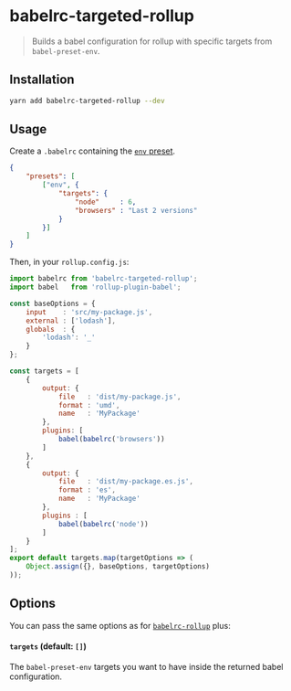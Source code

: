 # babelrc-targeted-rollup

> Builds a babel configuration for rollup with specific targets from `babel-preset-env`.

## Installation

```bash
yarn add babelrc-targeted-rollup --dev
```

## Usage

Create a `.babelrc` containing the [`env` preset](https://github.com/babel/babel-preset-env).

```json
{
    "presets": [
        ["env", {
            "targets": {
                "node"     : 6,
                "browsers" : "Last 2 versions" 
            }
        }]
    ]
}
```

Then, in your `rollup.config.js`:

```js
import babelrc from 'babelrc-targeted-rollup';
import babel   from 'rollup-plugin-babel';

const baseOptions = {
    input    : 'src/my-package.js',
    external : ['lodash'],
    globals  : {
        'lodash': '_'
    }
};

const targets = [
    {
        output: {
            file   : 'dist/my-package.js',
            format : 'umd',
            name   : 'MyPackage'
        },
        plugins: [
            babel(babelrc('browsers'))
        ]
    },
    {
        output: {
            file   : 'dist/my-package.es.js',
            format : 'es',
            name   : 'MyPackage'
        },
        plugins : [
            babel(babelrc('node'))
        ]
    }
];
export default targets.map(targetOptions => (
    Object.assign({}, baseOptions, targetOptions)
));
```

## Options

You can pass the same options as for [`babelrc-rollup`](https://github.com/eventualbuddha/babelrc-rollup#options) plus:

#### `targets` (default: `[]`)

The `babel-preset-env` targets you want to have inside the returned babel configuration.
